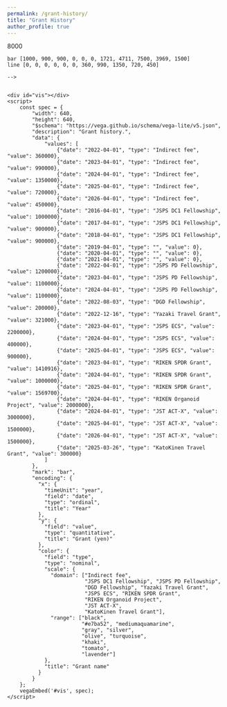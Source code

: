 ```yaml
---
permalink: /grant-history/
title: "Grant History"
author_profile: true
---
```


<!--
```mermaid
timeline
    title Grant Histoty
    section Ph.D. candidate
        2016 : JSPS DC1 Fellowship ¥1,000,000
        2017 : JSPS DC1 Fellowship ¥900,000
        2018 : JSPS DC1 Fellowship ¥900,000
    section Postdoc
        2022 : JSPS PD Fellowship ¥1,200,000 (+Indirect ¥360,000)
             : DGD Fellowshipship ¥200,000
             : Yazaki Travel Grant ¥321,000
        2023 : JSPS PD Fellowship ¥1,100,000 (+Indirect ¥330,000)
             : JSPS ECS Grant ¥2,200,000 (+Indirect ¥660,000)
             : RIKEN SPDR Grant ¥1,410,916
        2024 : JSPS PD Fellowship ¥1,100,000 (+Indirect ¥330,000)
             : JSPS ECS Grant ¥400,000 (+Indirect ¥120,000)
             : RIKEN SPDR Grant ¥1,000,000
             : RIKEN Organoid Project ¥2,000,000
             : JST ACT-X ¥3,000,000 (+Indirect ¥900,000)
        2025 : RIKEN SPDR Grant ¥1,569,700
             : JSPS ECS Grant ¥900,000 (+Indirect ¥270,000)
             : JST ACT-X ¥1,500,000 (+Indirect ¥450,000)
        2026 : JST ACT-X ¥1,500,000 (+Indirect ¥450,000)
```

```mermaid
xychart-beta
    title "Grant History"
    x-axis [2016, 2017, 2018, 2019, 2020, 2021, 2022, 2023, 2024, 2025, 2026]
    y-axis "Blue: Direct cost; Green: Indirect cost (in ¥k1,000)" 0 --> 8000
    bar [1000, 900, 900, 0, 0, 0, 1721, 4711, 7500, 3969, 1500]
    line [0, 0, 0, 0, 0, 0, 360, 990, 1350, 720, 450]
```
-->


<div id="vis"></div>
<script>
    const spec = {
        "width": 640,
        "height": 640,
        "$schema": "https://vega.github.io/schema/vega-lite/v5.json",
        "description": "Grant history.",
        "data": {
            "values": [
                {"date": "2022-04-01", "type": "Indirect fee", "value": 360000},
                {"date": "2023-04-01", "type": "Indirect fee", "value": 990000},
                {"date": "2024-04-01", "type": "Indirect fee", "value": 1350000},
                {"date": "2025-04-01", "type": "Indirect fee", "value": 720000},
                {"date": "2026-04-01", "type": "Indirect fee", "value": 450000},
                {"date": "2016-04-01", "type": "JSPS DC1 Fellowship", "value": 1000000},
                {"date": "2017-04-01", "type": "JSPS DC1 Fellowship", "value": 900000},
                {"date": "2018-04-01", "type": "JSPS DC1 Fellowship", "value": 900000},
                {"date": "2019-04-01", "type": "", "value": 0},
                {"date": "2020-04-01", "type": "", "value": 0},
                {"date": "2021-04-01", "type": "", "value": 0},
                {"date": "2022-04-01", "type": "JSPS PD Fellowship", "value": 1200000},
                {"date": "2023-04-01", "type": "JSPS PD Fellowship", "value": 1100000},
                {"date": "2024-04-01", "type": "JSPS PD Fellowship", "value": 1100000},
                {"date": "2022-08-03", "type": "DGD Fellowship", "value": 200000},
                {"date": "2022-12-16", "type": "Yazaki Travel Grant", "value": 321000},
                {"date": "2023-04-01", "type": "JSPS ECS", "value": 2200000},
                {"date": "2024-04-01", "type": "JSPS ECS", "value": 400000},
                {"date": "2025-04-01", "type": "JSPS ECS", "value": 900000},
                {"date": "2023-04-01", "type": "RIKEN SPDR Grant", "value": 1410916},
                {"date": "2024-04-01", "type": "RIKEN SPDR Grant", "value": 1000000},
                {"date": "2025-04-01", "type": "RIKEN SPDR Grant", "value": 1569700},
                {"date": "2024-04-01", "type": "RIKEN Organoid Project", "value": 2000000},
                {"date": "2024-04-01", "type": "JST ACT-X", "value": 3000000},
                {"date": "2025-04-01", "type": "JST ACT-X", "value": 1500000},
                {"date": "2026-04-01", "type": "JST ACT-X", "value": 1500000},
                {"date": "2025-03-26", "type": "KatoKinen Travel Grant", "value": 300000}
            ]
        },
        "mark": "bar",
        "encoding": {
          "x": {
            "timeUnit": "year",
            "field": "date",
            "type": "ordinal",
            "title": "Year"
          },
          "y": {
            "field": "value",
            "type": "quantitative",
            "title": "Grant (yen)"
          },
          "color": {
            "field": "type",
            "type": "nominal",
            "scale": {
              "domain": ["Indirect fee",
                         "JSPS DC1 Fellowship", "JSPS PD Fellowship",
                         "DGD Fellowship", "Yazaki Travel Grant",
                         "JSPS ECS", "RIKEN SPDR Grant",
                         "RIKEN Organoid Project",
                         "JST ACT-X",
                         "KatoKinen Travel Grant"],
              "range": ["black",
                        "#e7ba52", "mediumaquamarine",
                        "gray", "silver",
                        "olive", "turquoise",
                        "khaki",
                        "tomato",
                        "lavender"]
            },
            "title": "Grant name"
          }
        }
    };
    vegaEmbed('#vis', spec);
</script>
